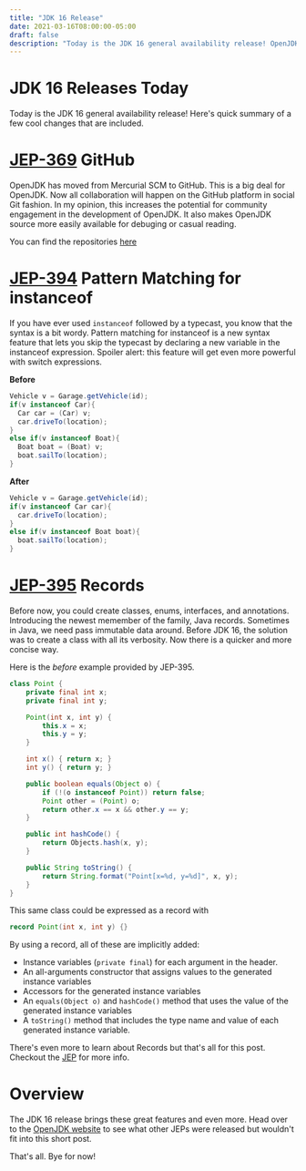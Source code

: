 ```yaml
---
title: "JDK 16 Release"
date: 2021-03-16T08:00:00-05:00
draft: false
description: "Today is the JDK 16 general availability release! OpenJDK on Github, pattern matching for instance of, and records are just a few of the new features."
---
```


# JDK 16 Releases Today
Today is the JDK 16 general availability release! Here's quick summary of a few cool changes that are included.

# [JEP-369](https://openjdk.java.net/jeps/369) GitHub
OpenJDK has moved from Mercurial SCM to GitHub. This is a big deal for OpenJDK. Now all collaboration will happen on the GitHub platform in social Git fashion. In my opinion, this increases the potential for community engagement in the development of OpenJDK. It also makes OpenJDK source more easily available for debuging or casual reading.

You can find the repositories [here](https://github.com/openjdk/)

# [JEP-394](https://openjdk.java.net/jeps/394) Pattern Matching for instanceof
If you have ever used `instanceof` followed by a typecast, you know that the syntax is a bit wordy. Pattern matching for instanceof is a new syntax feature that lets you skip the typecast by declaring a new variable in the instanceof expression. Spoiler alert: this feature will get even more powerful with switch expressions.

**Before**
``` java
Vehicle v = Garage.getVehicle(id);
if(v instanceof Car){
  Car car = (Car) v;
  car.driveTo(location);
}
else if(v instanceof Boat){
  Boat boat = (Boat) v;
  boat.sailTo(location);
}
```
**After**
``` java
Vehicle v = Garage.getVehicle(id);
if(v instanceof Car car){
  car.driveTo(location);
}
else if(v instanceof Boat boat){
  boat.sailTo(location);
}
```

# [JEP-395](https://openjdk.java.net/jeps/395) Records
Before now, you could create classes, enums, interfaces, and annotations. Introducing the newest memember of the family, Java records. Sometimes in Java, we need pass immutable data around. Before JDK 16, the solution was to create a class with all its verbosity. Now there is a quicker and more concise way.

Here is the *before* example provided by JEP-395.
``` java
class Point {
    private final int x;
    private final int y;

    Point(int x, int y) {
        this.x = x;
        this.y = y;
    }

    int x() { return x; }
    int y() { return y; }

    public boolean equals(Object o) {
        if (!(o instanceof Point)) return false;
        Point other = (Point) o;
        return other.x == x && other.y == y;
    }

    public int hashCode() {
        return Objects.hash(x, y);
    }

    public String toString() {
        return String.format("Point[x=%d, y=%d]", x, y);
    }
}
```

This same class could be expressed as a record with
``` java
record Point(int x, int y) {}
```

By using a record, all of these are implicitly added:

* Instance variables (`private final`) for each argument in the header.
* An all-arguments constructor that assigns values to the generated instance variables
* Accessors for the generated instance variables
* An `equals(Object o)` and `hashCode()` method that uses the value of the generated instance variables
* A `toString()` method that includes the type name and value of each generated instance variable.

There's even more to learn about Records but that's all for this post. Checkout the [JEP](https://openjdk.java.net/jeps/395) for more info.

# Overview
The JDK 16 release brings these great features and even more. Head over to the [OpenJDK website](https://openjdk.java.net/projects/jdk/16/) to see what other JEPs were released but wouldn't fit into this short post.

That's all. Bye for now!
